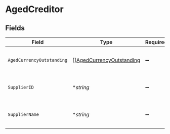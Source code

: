 # AgedCreditor


## Fields

| Field                                                                       | Type                                                                        | Required                                                                    | Description                                                                 | Example                                                                     |
| --------------------------------------------------------------------------- | --------------------------------------------------------------------------- | --------------------------------------------------------------------------- | --------------------------------------------------------------------------- | --------------------------------------------------------------------------- |
| `AgedCurrencyOutstanding`                                                   | [][AgedCurrencyOutstanding](../../models/shared/agedcurrencyoutstanding.md) | :heavy_minus_sign:                                                          | Array of aged creditors by currency.                                        |                                                                             |
| `SupplierID`                                                                | **string*                                                                   | :heavy_minus_sign:                                                          | Supplier ID of the aged creditor.                                           | f594cefb-7750-4c3a-bab2-b5322026dee9                                        |
| `SupplierName`                                                              | **string*                                                                   | :heavy_minus_sign:                                                          | Supplier name of the aged creditor.                                         | John Doe                                                                    |
